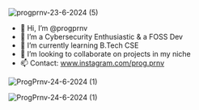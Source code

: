 ![progprnv-23-6-2024 (5)](https://github.com/progprnv/progprnv/assets/145828371/4d264658-3b64-45a8-9333-b14f0ecde349)



- 👋 Hi, I’m @progprnv
- 👀 I’m a Cybersecurity Enthusiastic & a FOSS Dev
- 🌱 I’m currently learning B.Tech CSE
- 💞️ I’m looking to collaborate on projects in my niche
- 📫 Contact: www.instagram.com/prog.prnv



![ProgPrnv-24-6-2024 (1)](https://github-readme-stats.vercel.app/api/top-langs/?username=progprnv&layout=compact&theme=)

![ProgPrnv-24-6-2024 (1)](https://github-readme-streak-stats.herokuapp.com/?user=progprnv&theme)


<!---
progprnv/progprnv is a ✨ special ✨ repository because its `README.md` (this file) appears on your GitHub profile.
You can click the Preview link to take a look at your changes.
--->
